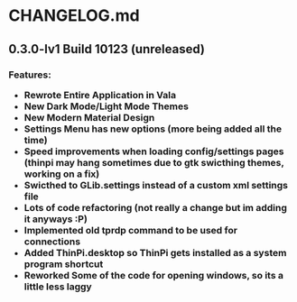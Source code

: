 # CHANGELOG.md

## 0.3.0-lv1 Build 10123 (unreleased)

<h3>

Features:

 - Rewrote Entire Application in Vala
 - New Dark Mode/Light Mode Themes
 - New Modern Material Design
 - Settings Menu has new options (more being added all the time)
 - Speed improvements when loading config/settings pages (thinpi may hang sometimes due to gtk swicthing themes, working on a fix)
 - Swicthed to GLib.settings instead of a custom xml settings file
 - Lots of code refactoring (not really a change but im adding it anyways :P)
 - Implemented old tprdp command to be used for connections 
 - Added ThinPi.desktop so ThinPi gets installed as a system program shortcut
 - Reworked Some of the code for opening windows, so its a little less laggy

 </h3>
